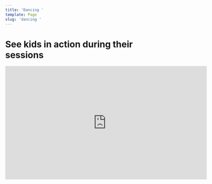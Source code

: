```yaml
---
title: 'Dancing '
template: Page
slug: 'dancing '
---
```

# See kids in action during their sessions

<iframe src="https://player.vimeo.com/video/264190839" width="640" height="360" frameborder="0" webkitallowfullscreen mozallowfullscreen allowfullscreen></iframe>
